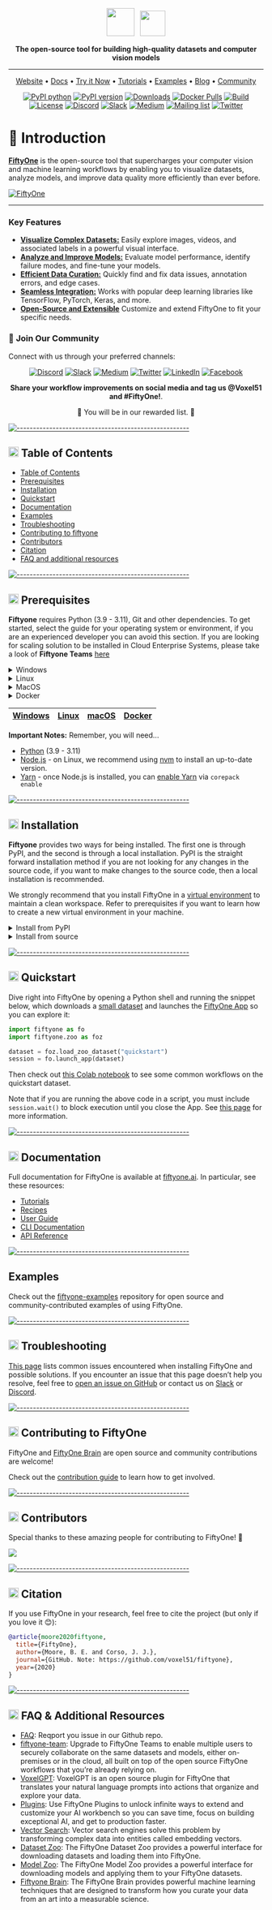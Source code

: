 <div align="center">
<p align="center">

<!-- prettier-ignore -->
<img src="https://user-images.githubusercontent.com/25985824/106288517-2422e000-6216-11eb-871d-26ad2e7b1e59.png" height="55px"> &nbsp;
<img src="https://user-images.githubusercontent.com/25985824/106288518-24bb7680-6216-11eb-8f10-60052c519586.png" height="50px">

**The open-source tool for building high-quality datasets and computer vision
models**

---

<!-- prettier-ignore -->
<a href="https://voxel51.com/fiftyone">Website</a> •
<a href="https://voxel51.com/docs/fiftyone">Docs</a> •
<a href="https://colab.research.google.com/github/voxel51/fiftyone-examples/blob/master/examples/quickstart.ipynb">Try it Now</a> •
<a href="https://voxel51.com/docs/fiftyone/tutorials/index.html">Tutorials</a> •
<a href="https://github.com/voxel51/fiftyone-examples">Examples</a> •
<a href="https://voxel51.com/blog/">Blog</a> •
<a href="https://slack.voxel51.com">Community</a>

[![PyPI python](https://img.shields.io/pypi/pyversions/fiftyone)](https://pypi.org/project/fiftyone)
[![PyPI version](https://badge.fury.io/py/fiftyone.svg)](https://pypi.org/project/fiftyone)
[![Downloads](https://static.pepy.tech/badge/fiftyone)](https://pepy.tech/project/fiftyone)
[![Docker Pulls](https://badgen.net/docker/pulls/voxel51/fiftyone?icon=docker&label=pulls)](https://hub.docker.com/r/voxel51/fiftyone/)
[![Build](https://github.com/voxel51/fiftyone/workflows/Build/badge.svg?branch=develop&event=push)](https://github.com/voxel51/fiftyone/actions?query=workflow%3ABuild)
[![License](https://img.shields.io/badge/License-Apache%202.0-blue.svg)](LICENSE)
[![Discord](https://img.shields.io/badge/Discord-7289DA?logo=discord&logoColor=white)](https://discord.gg/fiftyone-community)
[![Slack](https://img.shields.io/badge/Slack-4A154B?logo=slack&logoColor=white)](https://slack.voxel51.com)
[![Medium](https://img.shields.io/badge/Medium-12100E?logo=medium&logoColor=white)](https://medium.com/voxel51)
[![Mailing list](http://bit.ly/2Md9rxM)](https://share.hsforms.com/1zpJ60ggaQtOoVeBqIZdaaA2ykyk)
[![Twitter](https://img.shields.io/twitter/follow/Voxel51?style=social)](https://twitter.com/voxel51)


</p>
</div>

# 👋 Introduction

**[FiftyOne](https://fiftyone.ai)** is the open-source tool that supercharges your computer vision and machine learning workflows by enabling you to visualize datasets, analyze models, and improve data quality more efficiently than ever before.

[![FiftyOne](https://github.com/user-attachments/assets/0622e5a8-8aa9-462d-8008-90356d3c45ea)](https://fiftyone.ai)


---

### **Key Features**

- **[Visualize Complex Datasets:](https://docs.voxel51.com/tutorials/index.html)** Easily explore images, videos, and associated labels in a powerful visual interface.
- **[Analyze and Improve Models:](https://docs.voxel51.com/tutorials/index.html)** Evaluate model performance, identify failure modes, and fine-tune your models.
- **[Efficient Data Curation:](https://docs.voxel51.com/tutorials/index.html)** Quickly find and fix data issues, annotation errors, and edge cases.
- **[Seamless Integration:](https://docs.voxel51.com/tutorials/index.html)** Works with popular deep learning libraries like TensorFlow, PyTorch, Keras, and more.
- **[Open-Source and Extensible](https://docs.voxel51.com/tutorials/index.html)** Customize and extend FiftyOne to fit your specific needs.

### 🤝 **Join Our Community**

Connect with us through your preferred channels:

<div align="center">
<p align="center">
    
[![Discord](https://img.shields.io/badge/Discord-7289DA?logo=discord&logoColor=white)](https://discord.gg/fiftyone-community)
[![Slack](https://img.shields.io/badge/Slack-4A154B?logo=slack&logoColor=white)](https://slack.voxel51.com)
[![Medium](https://img.shields.io/badge/Medium-12100E?logo=medium&logoColor=white)](https://medium.com/voxel51)
[![Twitter](https://img.shields.io/badge/Twitter-1DA1F2?logo=twitter&logoColor=white)](https://twitter.com/voxel51)
[![LinkedIn](https://img.shields.io/badge/LinkedIn-0077B5?logo=linkedin&logoColor=white)](https://www.linkedin.com/company/voxel51)
[![Facebook](https://img.shields.io/badge/Facebook-1877F2?logo=facebook&logoColor=white)](https://www.facebook.com/voxel51)

**Share your workflow improvements on social media and tag us @Voxel51 and #FiftyOne!**. 

🎊 You will be in our rewarded list. 🎊

</p>
</div>

[![-----------------------------------------------------](https://github.com/user-attachments/assets/a8cf754d-fa86-4b29-9c3e-4ad64cf5c3dd)]()

## <img src="https://user-images.githubusercontent.com/25985824/106288517-2422e000-6216-11eb-871d-26ad2e7b1e59.png" height="20px"> Table of Contents

- [Table of Contents](#table-of-contents)
- [Prerequisites](#-prerequisites)
- [Installation](#-installation)
- [Quickstart](#-quickstart)
- [Documentation](#-documentation)
- [Examples](#-examples)
- [Troubleshooting](#-troubleshooting)
- [Contributing to fiftyone](#-contributing)
- [Contributors](#-contributors)
- [Citation](#-citation)
- [FAQ and additional resources](#-faq)

[![-----------------------------------------------------](https://github.com/user-attachments/assets/a8cf754d-fa86-4b29-9c3e-4ad64cf5c3dd)]()

<div id='-prerequisites'/>

## <img src="https://user-images.githubusercontent.com/25985824/106288517-2422e000-6216-11eb-871d-26ad2e7b1e59.png" height="20px"> Prerequisites

**Fiftyone** requires Python (3.9 - 3.11), Git and other dependencies. To get started, select the guide for your operating system or environment, if you are an experienced developer you can avoid this section. If you are looking for scaling solution to be installed in Cloud Enterprise Systems, please take a look of **Fiftyone Teams** [here](https://voxel51.com/book-a-demo/)

<details>
<summary>Windows</summary>

<div id='-prerequisites_windows'/>

### 1. Install Python and Git

#### 1.1 Install Python

**Note:** ⚠️ The version of Python that is available in the Microsoft Store is **not recommended**. 

Download a Python installer from [python.org](https://www.python.org/downloads/). Choose Python **3.9**, **3.10**, or **3.11** and make sure to pick a **64-bit** version. For example, this [Python 3.10.11 installer](https://www.python.org/ftp/python/3.10.11/python-3.10.11-amd64.exe).
Double-click on the installer to run it, and follow the steps in the installer.
  - **Check the box to add Python to your PATH**, and to install py.
  - At the end of the installer, there is an option to **disable the PATH length limit**. It is recommended to click this.

#### 1.2 Install Git

Download Git from [this link](https://git-scm.com/download/win).
Double-click on the installer to run it, and follow the steps in the installer.

### 2. Install Microsoft Visual C++ Redistributable and FFMPEG (Optional)

Download [Microsoft Visual C++ Redistributable](https://learn.microsoft.com/en-us/cpp/windows/latest-supported-vc-redist).
Double-click on the installer to run it, and follow the steps in the installer.

#### Install FFMPEG

Download FFMPEG binary from [here](https://ffmpeg.org/download.html).
Set FFMPEG's path (e.g., C:\ffmpeg\bin) to the PATH environmental variable on Windows.

### 3. Create a Virtual Environment

- Press `Win + R`. type `cmd`, and press `Enter`. Alternatively, search **Command Prompt** in the Start Menu.
- Navigate to your project. ` cd C:\path\to\your\project`
- Create the environment `python -m venv fiftyone_env`
- Activate the environment typing this in the command line window `fiftyone_env\Scripts\activate`
- After activation, your command prompt should change and show the name of the virtual environment `(fiftyon_env) C:\path\to\your\project`
- Now you are ready to install **Fiftyone** and all the requirements/packages/dependencies. Go to [Installation](#-installation) section in this Readme file.
- Once you want to deactivate your environment, just type `deactivate`

</details>

<details>
<summary>Linux</summary>

<div id='-prerequisites_linux'/>

--------PENDING LINUX INSTALLATION------

- On Linux, you will need at least the `openssl` and `libcurl` packages. 
- On Debian-based distributions, you will need to install `libcurl4` or`libcurl3` instead of `libcurl`, depending on the age of your distribution.

  For example:

```shell
# Ubuntu
sudo apt install libcurl4 openssl

# Fedora
sudo dnf install libcurl openssl
```

</details>

<details>
<summary>MacOS</summary>

<div id='-prerequisites_macos'/>

--------PENDING MACOS INSTALLATION------

</details>

<details>
<summary>Docker</summary>

<div id='-prerequisites_docker'/>

Refer to
[these instructions](https://voxel51.com/docs/fiftyone/environments/index.html#docker)
to see how to build and run Docker images containing source or release builds
of FiftyOne.


</details>

<div align="center">
<p align="center">

| [Windows](#-prerequisites_windows) | [Linux](#-prerequisites_linux) | [macOS](#-prerequisites_macos) | [Docker](#-prerequisites_docker) | 
| ----------------------------------------------------------------------------- | --------------------------------------------------------------------------- | ------------------------------------------------------------------------- | ---------------------------------------------------------------------------------------- | 

</p>
</div>

**Important Notes:** Remember, you will need...

-   [Python](https://www.python.org) (3.9 - 3.11)
-   [Node.js](https://nodejs.org) - on Linux, we recommend using
    [nvm](https://github.com/nvm-sh/nvm) to install an up-to-date version.
-   [Yarn](https://yarnpkg.com) - once Node.js is installed, you can
    [enable Yarn](https://yarnpkg.com/getting-started/install) via
    `corepack enable`

[![-----------------------------------------------------](https://github.com/user-attachments/assets/a8cf754d-fa86-4b29-9c3e-4ad64cf5c3dd)]()

<div id='-installation'/>

## <img src="https://user-images.githubusercontent.com/25985824/106288517-2422e000-6216-11eb-871d-26ad2e7b1e59.png" height="20px"> Installation


**Fiftyone** provides two ways for being installed. The first one is through PyPI, and the second is through a local installation. PyPI is the straight forward installation method if you are not looking for any changes in the source code, if you want to make changes to the source code, then a local installation is recommended.

We strongly recommend that you install FiftyOne in a
[virtual environment](https://voxel51.com/docs/fiftyone/getting_started/virtualenv.html)
to maintain a clean workspace. Refer to prerequisites if you want to learn how to create a new virtual environment in your machine.

<details>
<summary>Install from PyPI</summary>
Installing the library with pip is the easiest way to get started with fiftyone. You can install the latest stable version of FiftyOne via `pip`:

```shell
pip install fiftyone
```

Consult the
[installation guide](https://voxel51.com/docs/fiftyone/getting_started/install.html)
for troubleshooting and other information about getting up-and-running with
FiftyOne.

</details>

<details>
<summary>Install from source</summary>

To install from source, you need to clone the repository and install the library using pip via editable mode. The instructions below are for macOS and Linux systems. Windows users may need
to make adjustments. If you are working in Google Colab, [skip to here](#source-installs-in-google-colab).

First, clone the repository:

```shell
git clone https://github.com/voxel51/fiftyone
cd fiftyone
```

Then run the install script:

```shell
# Mac or Linux
bash install.bash

# Windows
.\install.bat
```

**NOTE:** If you run into issues importing FiftyOne, you may need to add the
path to the cloned repository to your `PYTHONPATH`:

```shell
export PYTHONPATH=$PYTHONPATH:/path/to/fiftyone
```

**NOTE:** The install script adds to your `nvm` settings in your `~/.bashrc` or
`~/.bash_profile`, which is needed for installing and building the App

**NOTE:** When you pull in new changes to the App, you will need to rebuild it,
which you can do either by rerunning the install script or just running
`yarn build` in the `./app` directory.

### Upgrading your source installation

To upgrade an existing source installation to the bleeding edge, simply pull
the latest `develop` branch and rerun the install script:

```shell
git checkout develop
git pull
bash install.bash
```

### Developer installation

If you would like to
[contribute to FiftyOne](https://github.com/voxel51/fiftyone/blob/develop/CONTRIBUTING.md),
you should perform a developer installation using the `-d` flag of the install
script:

```shell
# Mac or Linux
bash install.bash -d

# Windows
.\install.bat -d
```

Although not required, developers typically prefer to configure their FiftyOne
installation to connect to a self-installed and managed instance of MongoDB,
which you can do by following
[these simple steps](https://docs.voxel51.com/user_guide/config.html#configuring-a-mongodb-connection).

### Source installs in Google Colab

You can install from source in
[Google Colab](https://colab.research.google.com) by running the following in a
cell and then **restarting the runtime**:

```shell
%%shell

git clone --depth 1 https://github.com/voxel51/fiftyone.git
cd fiftyone

# Mac or Linux
bash install.bash

# Windows
.\install.bat
```

### Generating documentation

See the
[docs guide](https://github.com/voxel51/fiftyone/blob/develop/docs/README.md)
for information on building and contributing to the documentation.

### Uninstallation

You can uninstall FiftyOne as follows:

```shell
pip uninstall fiftyone fiftyone-brain fiftyone-db
```


</details>

[![-----------------------------------------------------](https://github.com/user-attachments/assets/a8cf754d-fa86-4b29-9c3e-4ad64cf5c3dd)]()

<div id='-quickstart'/>

## <img src="https://user-images.githubusercontent.com/25985824/106288517-2422e000-6216-11eb-871d-26ad2e7b1e59.png" height="20px"> Quickstart

Dive right into FiftyOne by opening a Python shell and running the snippet
below, which downloads a
[small dataset](https://voxel51.com/docs/fiftyone/user_guide/dataset_zoo/datasets.html#quickstart)
and launches the
[FiftyOne App](https://voxel51.com/docs/fiftyone/user_guide/app.html) so you
can explore it:

```py
import fiftyone as fo
import fiftyone.zoo as foz

dataset = foz.load_zoo_dataset("quickstart")
session = fo.launch_app(dataset)
```

Then check out
[this Colab notebook](https://colab.research.google.com/github/voxel51/fiftyone-examples/blob/master/examples/quickstart.ipynb)
to see some common workflows on the quickstart dataset.

Note that if you are running the above code in a script, you must include
`session.wait()` to block execution until you close the App. See
[this page](https://voxel51.com/docs/fiftyone/user_guide/app.html#creating-a-session)
for more information.

[![-----------------------------------------------------](https://github.com/user-attachments/assets/a8cf754d-fa86-4b29-9c3e-4ad64cf5c3dd)]()

<div id='-documentation'/>

## <img src="https://user-images.githubusercontent.com/25985824/106288517-2422e000-6216-11eb-871d-26ad2e7b1e59.png" height="20px"> Documentation

Full documentation for FiftyOne is available at
[fiftyone.ai](https://fiftyone.ai). In particular, see these resources:

-   [Tutorials](https://voxel51.com/docs/fiftyone/tutorials/index.html)
-   [Recipes](https://voxel51.com/docs/fiftyone/recipes/index.html)
-   [User Guide](https://voxel51.com/docs/fiftyone/user_guide/index.html)
-   [CLI Documentation](https://voxel51.com/docs/fiftyone/cli/index.html)
-   [API Reference](https://voxel51.com/docs/fiftyone/api/fiftyone.html)


[![-----------------------------------------------------](https://github.com/user-attachments/assets/a8cf754d-fa86-4b29-9c3e-4ad64cf5c3dd)]()

<div id='-examples'/>

## Examples

Check out the [fiftyone-examples](https://github.com/voxel51/fiftyone-examples)
repository for open source and community-contributed examples of using
FiftyOne.

[![-----------------------------------------------------](https://github.com/user-attachments/assets/a8cf754d-fa86-4b29-9c3e-4ad64cf5c3dd)]()

<div id='-troubleshooting'/>

## <img src="https://user-images.githubusercontent.com/25985824/106288517-2422e000-6216-11eb-871d-26ad2e7b1e59.png" height="20px"> Troubleshooting

[This page](https://docs.voxel51.com/getting_started/troubleshooting.html) lists common issues encountered when installing FiftyOne and possible solutions. If you encounter an issue that this page doesn’t help you resolve, feel free to [open an issue on GitHub](https://github.com/voxel51/fiftyone/issues) or contact us on [Slack](https://slack.voxel51.com/) or [Discord](https://discord.gg/fiftyone-community).


[![-----------------------------------------------------](https://github.com/user-attachments/assets/a8cf754d-fa86-4b29-9c3e-4ad64cf5c3dd)]()


<div id='-contributing'/>

## <img src="https://user-images.githubusercontent.com/25985824/106288517-2422e000-6216-11eb-871d-26ad2e7b1e59.png" height="20px"> Contributing to FiftyOne

FiftyOne and [FiftyOne Brain](https://github.com/voxel51/fiftyone-brain) are
open source and community contributions are welcome!

Check out the
[contribution guide](https://github.com/voxel51/fiftyone/blob/develop/CONTRIBUTING.md)
to learn how to get involved.


[![-----------------------------------------------------](https://github.com/user-attachments/assets/a8cf754d-fa86-4b29-9c3e-4ad64cf5c3dd)]()
<div id='-contributors'/>

## <img src="https://user-images.githubusercontent.com/25985824/106288517-2422e000-6216-11eb-871d-26ad2e7b1e59.png" height="20px"> Contributors

Special thanks to these amazing people for contributing to FiftyOne! 🙌

<a href="https://github.com/voxel51/fiftyone/graphs/contributors">
  <img src="https://contrib.rocks/image?repo=voxel51/fiftyone" />
</a>

[![-----------------------------------------------------](https://github.com/user-attachments/assets/a8cf754d-fa86-4b29-9c3e-4ad64cf5c3dd)]()
<div id='-citation'/>

## <img src="https://user-images.githubusercontent.com/25985824/106288517-2422e000-6216-11eb-871d-26ad2e7b1e59.png" height="20px"> Citation

If you use FiftyOne in your research, feel free to cite the project (but only
if you love it 😊):

```bibtex
@article{moore2020fiftyone,
  title={FiftyOne},
  author={Moore, B. E. and Corso, J. J.},
  journal={GitHub. Note: https://github.com/voxel51/fiftyone},
  year={2020}
}
```

[![-----------------------------------------------------](https://github.com/user-attachments/assets/a8cf754d-fa86-4b29-9c3e-4ad64cf5c3dd)]()
<div id='-faq'/>

## <img src="https://user-images.githubusercontent.com/25985824/106288517-2422e000-6216-11eb-871d-26ad2e7b1e59.png" height="20px"> FAQ & Additional Resources

- [FAQ](https://github.com/voxel51/fiftyone/issues): Reqport you issue in our Github repo.
- [fiftyone-team](https://github.com/voxel51/fiftyone-teams): Upgrade to FiftyOne Teams to enable multiple users to securely collaborate on the same datasets and models, either on-premises or in the cloud, all built on top of the open source FiftyOne workflows that you’re already relying on.
- [VoxelGPT](https://github.com/voxel51/voxelgpt): VoxelGPT is an open source plugin for FiftyOne that translates your natural language prompts into actions that organize and explore your data.
- [Plugins](https://voxel51.com/plugins/): Use FiftyOne Plugins to unlock infinite ways to extend and customize your AI workbench so you can save time, focus on building exceptional AI, and get to production faster.
- [Vector Search](https://voxel51.com/blog/the-computer-vision-interface-for-vector-search/): Vector search engines solve this problem by transforming complex data into entities called embedding vectors.
- [Dataset Zoo](https://docs.voxel51.com/dataset_zoo/index.html): The FiftyOne Dataset Zoo provides a powerful interface for downloading datasets and loading them into FiftyOne.
- [Model Zoo](https://docs.voxel51.com/model_zoo/index.html): The FiftyOne Model Zoo provides a powerful interface for downloading models and applying them to your FiftyOne datasets.
- [Fiftyone Brain](https://docs.voxel51.com/brain.html): The FiftyOne Brain provides powerful machine learning techniques that are designed to transform how you curate your data from an art into a measurable science.

